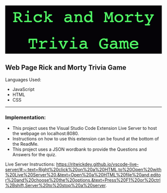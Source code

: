 ![Rick_and_Morty_Trivia](Rick_and_MortyTrivia_Game.png)

## Web Page Rick and Morty Trivia Game

Languages Used:
- JavaScript
- HTML
- CSS

---

### Implementation:
- This project uses the Visual Studio Code Extension Live Server to host the webpage on localhost:8080. 
- Instructions on how to use this extension can be found at the bottom of the ReadMe.
- This project uses a JSON wordbank to provide the Questions and Answers for the quiz. 





Live Server Instructions:
https://ritwickdey.github.io/vscode-live-server/#:~:text=Right%20click%20on%20a%20HTML,to%20Open%20with%20Live%20Server%20.&text=Open%20a%20HTML%20file%20and,editor%20and%20choose%20the%20options.&text=Press%20F1%20or%20ctrl%2Bshift,Server%20to%20stop%20a%20server.

